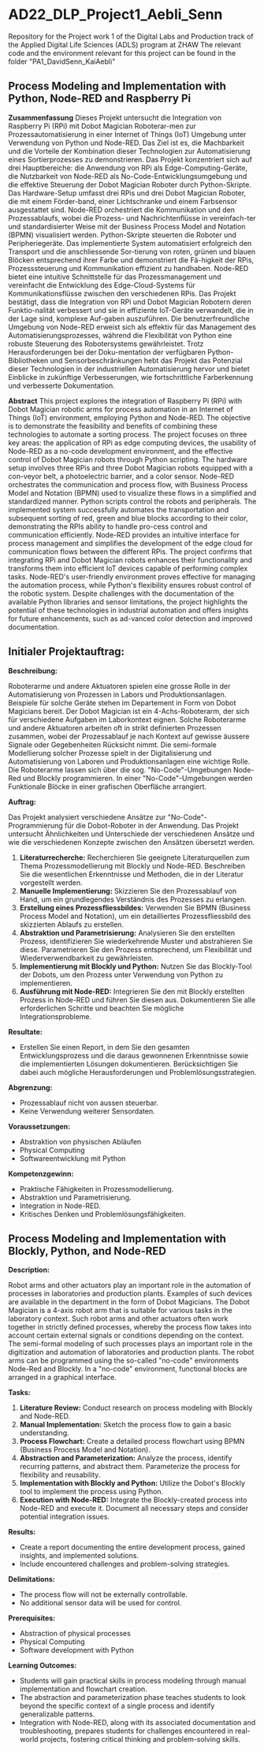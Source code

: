 # AD22_DLP_Project1_Aebli_Senn
Repository for the Project work 1 of the Digital Labs and Production track of the Applied Digital Life Sciences (ADLS) program at ZHAW
The relevant code and the environment relevant for this project can be found in the folder "PA1_DavidSenn_KaiAebli"
## Process Modeling and Implementation with Python, Node-RED and Raspberry Pi

**Zusammenfassung**
Dieses Projekt untersucht die Integration von Raspberry Pi (RPi) mit Dobot Magician Roboterar-men zur Prozessautomatisierung in einer Internet of Things (IoT) Umgebung unter Verwendung von Python und Node-RED. Das Ziel ist es, die Machbarkeit und die Vorteile der Kombination dieser Technologien zur Automatisierung eines Sortierprozesses zu demonstrieren. Das Projekt konzentriert sich auf drei Hauptbereiche: die Anwendung von RPi als Edge-Computing-Geräte, die Nutzbarkeit von Node-RED als No-Code-Entwicklungsumgebung und die effektive Steuerung der Dobot Magician Roboter durch Python-Skripte.
Das Hardware-Setup umfasst drei RPis und drei Dobot Magician Roboter, die mit einem Förder-band, einer Lichtschranke und einem Farbsensor ausgestattet sind. Node-RED orchestriert die Kommunikation und den Prozessablaufs, wobei die Prozess- und Nachrichtenflüsse in vereinfach-ter und standardisierter Weise mit der Business Process Model and Notation (BPMN) visualisiert werden. Python-Skripte steuerten die Roboter und Peripheriegeräte.
Das implementierte System automatisiert erfolgreich den Transport und die anschliessende Sor-tierung von roten, grünen und blauen Blöcken entsprechend ihrer Farbe und demonstriert die Fä-higkeit der RPis, Prozesssteuerung und Kommunikation effizient zu handhaben. Node-RED bietet eine intuitive Schnittstelle für das Prozessmanagement und vereinfacht die Entwicklung des Edge-Cloud-Systems für Kommunikationsflüsse zwischen den verschiedenen RPis.
Das Projekt bestätigt, dass die Integration von RPi und Dobot Magician Robotern deren Funktio-nalität verbessert und sie in effiziente IoT-Geräte verwandelt, die in der Lage sind, komplexe Auf-gaben auszuführen. Die benutzerfreundliche Umgebung von Node-RED erweist sich als effektiv für das Management des Automatisierungsprozesses, während die Flexibilität von Python eine robuste Steuerung des Robotersystems gewährleistet. Trotz Herausforderungen bei der Doku-mentation der verfügbaren Python-Bibliotheken und Sensorbeschränkungen hebt das Projekt das Potenzial dieser Technologien in der industriellen Automatisierung hervor und bietet Einblicke in zukünftige Verbesserungen, wie fortschrittliche Farberkennung und verbesserte Dokumentation.

**Abstract**
This project explores the integration of Raspberry Pi (RPi) with Dobot Magician robotic arms for process automation in an Internet of Things (IoT) environment, employing Python and Node-RED. The objective is to demonstrate the feasibility and benefits of combining these technologies to automate a sorting process. The project focuses on three key areas: the application of RPi as edge computing devices, the usability of Node-RED as a no-code development environment, and the effective control of Dobot Magician robots through Python scripting.
The hardware setup involves three RPis and three Dobot Magician robots equipped with a con-veyor belt, a photoelectric barrier, and a color sensor. Node-RED orchestrates the communication and process flow, with Business Process Model and Notation (BPMN) used to visualize these flows in a simplified and standardized manner. Python scripts control the robots and peripherals.
The implemented system successfully automates the transportation and subsequent sorting of red, green and blue blocks according to their color, demonstrating the RPIs ability to handle pro-cess control and communication efficiently. Node-RED provides an intuitive interface for process management and simplifies the development of the edge cloud for communication flows between the different RPis.
The project confirms that integrating RPi and Dobot Magician robots enhances their functionality and transforms them into efficient IoT devices capable of performing complex tasks. Node-RED's user-friendly environment proves effective for managing the automation process, while Python's flexibility ensures robust control of the robotic system. Despite challenges with the documentation of the available Python libraries and sensor limitations, the project highlights the potential of these technologies in industrial automation and offers insights for future enhancements, such as ad-vanced color detection and improved documentation.




## Initialer Projektauftrag:
**Beschreibung:**

Roboterarme und andere Aktuatoren spielen eine grosse Rolle in der Automatisierung von Prozessen in Labors und Produktionsanlagen. Beispiele für solche Geräte stehen im Departement in Form von Dobot Magicians bereit. Der Dobot Magician ist ein 4-Achs-Roboterarm, der sich für verschiedene Aufgaben im Laborkontext eignen. Solche Roboterarme und andere Aktuatoren arbeiten oft in strikt definierten Prozessen zusammen, wobei der Prozessablauf je nach Kontext auf gewisse äussere Signale oder Gegebenheiten Rücksicht nimmt. Die semi-formale Modellierung solcher Prozesse spielt in der Digitalisierung und Automatisierung von Laboren und Produktionsanlagen eine wichtige Rolle. 
Die Roboterarme lassen sich über die sog. "No-Code"-Umgebungen Node-Red und Blockly programmieren. In einer "No-Code"-Umgebungen werden Funktionale Blöcke in einer grafischen Oberfläche arrangiert.

**Auftrag:**

Das Projekt analysiert verschiedene Ansätze zur "No-Code"-Programmierung für die Dobot-Roboter in der Anwendung. Das Projekt untersucht Ähnlichkeiten und Unterschiede der verschiedenen Ansätze und wie die verschiedenen Konzepte zwischen den Ansätzen übersetzt werden. 
1.	**Literaturrecherche:** Recherchieren Sie geeignete Literaturquellen zum Thema Prozessmodellierung mit Blockly und Node-RED. Beschreiben Sie die wesentlichen Erkenntnisse und Methoden, die in der Literatur vorgestellt werden.
2.	**Manuelle Implementierung:** Skizzieren Sie den Prozessablauf von Hand, um ein grundlegendes Verständnis des Prozesses zu erlangen.
3.	**Erstellung eines Prozessfliessbildes:** Verwenden Sie BPMN (Business Process Model and Notation), um ein detailliertes Prozessfliessbild des skizzierten Ablaufs zu erstellen.
4.	**Abstraktion und Parametrisierung:** Analysieren Sie den erstellten Prozess, identifizieren Sie wiederkehrende Muster und abstrahieren Sie diese. Parametrieren Sie den Prozess entsprechend, um Flexibilität und Wiederverwendbarkeit zu gewährleisten.
5.	**Implementierung mit Blockly und Python:** Nutzen Sie das Blockly-Tool der Dobots, um den Prozess unter Verwendung von Python zu implementieren.
6.	**Ausführung mit Node-RED:** Integrieren Sie den mit Blockly erstellten Prozess in Node-RED und führen Sie diesen aus. Dokumentieren Sie alle erforderlichen Schritte und beachten Sie mögliche Integrationsprobleme.

**Resultate:**

* Erstellen Sie einen Report, in dem Sie den gesamten Entwicklungsprozess und die daraus gewonnenen Erkenntnisse sowie die implementierten Lösungen dokumentieren. Berücksichtigen Sie dabei auch mögliche Herausforderungen und Problemlösungsstrategien.


**Abgrenzung:**

* Prozessablauf nicht von aussen steuerbar.
* Keine Verwendung weiterer Sensordaten.

**Voraussetzungen:**

* Abstraktion von physischen Abläufen
* Physical Computing
* Softwareentwicklung mit Python

**Kompetenzgewinn:**

* Praktische Fähigkeiten in Prozessmodellierung.
* Abstraktion und Parametrisierung.
* Integration in Node-RED.
* Kritisches Denken und Problemlösungsfähigkeiten.

## Process Modeling and Implementation with Blockly, Python, and Node-RED

**Description:**

Robot arms and other actuators play an important role in the automation of processes in laboratories and production plants. Examples of such devices are available in the department in the form of Dobot Magicians. The Dobot Magician is a 4-axis robot arm that is suitable for various tasks in the laboratory context. Such robot arms and other actuators often work together in strictly defined processes, whereby the process flow takes into account certain external signals or conditions depending on the context. The semi-formal modeling of such processes plays an important role in the digitization and automation of laboratories and production plants. The robot arms can be programmed using the so-called "no-code" environments Node-Red and Blockly. In a "no-code" environment, functional blocks are arranged in a graphical interface.

**Tasks:**

1. **Literature Review:** Conduct research on process modeling with Blockly and Node-RED.
2. **Manual Implementation:** Sketch the process flow to gain a basic understanding.
3. **Process Flowchart:** Create a detailed process flowchart using BPMN (Business Process Model and Notation).
4. **Abstraction and Parameterization:** Analyze the process, identify recurring patterns, and abstract them. Parameterize the process for flexibility and reusability.
5. **Implementation with Blockly and Python:** Utilize the Dobot's Blockly tool to implement the process using Python.
6. **Execution with Node-RED:** Integrate the Blockly-created process into Node-RED and execute it. Document all necessary steps and consider potential integration issues.

**Results:**

* Create a report documenting the entire development process, gained insights, and implemented solutions.
* Include encountered challenges and problem-solving strategies.

**Delimitations:**

* The process flow will not be externally controllable.
* No additional sensor data will be used for control.

**Prerequisites:**

* Abstraction of physical processes
* Physical Computing
* Software development with Python

**Learning Outcomes:**

* Students will gain practical skills in process modeling through manual implementation and flowchart creation.
* The abstraction and parameterization phase teaches students to look beyond the specific context of a single process and identify generalizable patterns.
* Integration with Node-RED, along with its associated documentation and troubleshooting, prepares students for challenges encountered in real-world projects, fostering critical thinking and problem-solving skills.
